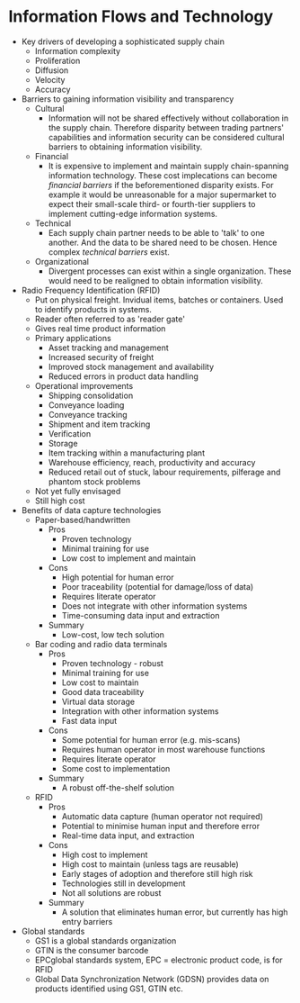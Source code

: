 # Information Flows and Technology

* Key drivers of developing a sophisticated supply chain
    * Information complexity
    * Proliferation
    * Diffusion
    * Velocity
    * Accuracy
* Barriers to gaining information visibility and transparency
    * Cultural
        * Information will not be shared effectively without collaboration in the supply chain.
        Therefore disparity between trading partners' capabilities and information security can 
        be considered cultural barriers to obtaining information visibility.
    * Financial
        * It is expensive to implement and maintain supply chain-spanning information technology. 
        These cost implecations can become *financial barriers* if the beforementioned disparity exists. 
        For example it would be unreasonable for a major supermarket to expect their small-scale third- or 
        fourth-tier suppliers to implement cutting-edge information systems.
    * Technical
        * Each supply chain partner needs to be able to 'talk' to one another. And the data to 
        be shared need to be chosen. Hence complex *technical barriers* exist.
    * Organizational
        * Divergent processes can exist within a single organization. These would need to be realigned 
        to obtain information visibility.
* Radio Frequency Identification (RFID)
    * Put on physical freight. Invidual items, batches or containers. Used to identify products in systems.
    * Reader often referred to as 'reader gate'
    * Gives real time product information
    * Primary applications
        * Asset tracking and management
        * Increased security of freight
        * Improved stock management and availability
        * Reduced errors in product data handling
    * Operational improvements
        * Shipping consolidation
        * Conveyance loading
        * Conveyance tracking
        * Shipment and item tracking
        * Verification
        * Storage
        * Item tracking within a manufacturing plant
        * Warehouse efficiency, reach, productivity and accuracy
        * Reduced retail out of stuck, labour requirements, pilferage and phantom stock problems
    * Not yet fully envisaged
    * Still high cost
* Benefits of data capture technologies
    * Paper-based/handwritten
        * Pros
            * Proven technology
            * Minimal training for use
            * Low cost to implement and maintain
        * Cons
            * High potential for human error
            * Poor traceability (potential for damage/loss of data)
            * Requires literate operator
            * Does not integrate with other information systems
            * Time-consuming data input and extraction
        * Summary
            * Low-cost, low tech solution
    * Bar coding and radio data terminals
        * Pros
            * Proven technology - robust
            * Minimal training for use
            * Low cost to maintain
            * Good data traceability
            * Virtual data storage
            * Integration with other information systems
            * Fast data input
        * Cons
            * Some potential for human error (e.g. mis-scans)
            * Requires human operator in most warehouse functions
            * Requires literate operator
            * Some cost to implementation
        * Summary
            * A robust off-the-shelf solution
    * RFID
        * Pros
            * Automatic data capture (human operator not required)
            * Potential to minimise human input and therefore error
            * Real-time data input, and extraction
        * Cons
            * High cost to implement
            * High cost to maintain (unless tags are reusable)
            * Early stages of adoption and therefore still high risk
            * Technologies still in development
            * Not all solutions are robust
        * Summary
            * A solution that eliminates human error, but currently has high entry
            barriers
* Global standards
    * GS1 is a global standards organization
    * GTIN is the consumer barcode
    * EPCglobal standards system, EPC = electronic product code, is for RFID
    * Global Data Synchronization Network (GDSN) provides data on products identified using GS1, GTIN etc.